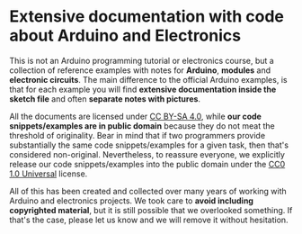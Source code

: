 # Extensive documentation with code about Arduino and Electronics

This is not an Arduino programming tutorial or electronics course, but a collection of reference examples with notes for **Arduino**, **modules** and **electronic circuits**. The main difference to the official Arduino examples, is that for each example you will find **extensive documentation inside the sketch file** and often **separate notes with pictures**.

All the documents are licensed under [CC BY-SA 4.0](https://creativecommons.org/licenses/by-sa/4.0/), while **our code snippets/examples are in public domain** because they do not meat the threshold of originality. Bear in mind that if two programmers provide substantially the same code snippets/examples for a given task, then that's considered non-original. Nevertheless, to reassure everyone, we explicitly release our code snippets/examples into the public domain under the [CC0 1.0 Universal](https://creativecommons.org/publicdomain/zero/1.0/) license.

All of this has been created and collected over many years of working with Arduino and electronics projects. We took care to **avoid including copyrighted material**, but it is still possible that we overlooked something. If that's the case, please let us know and we will remove it without hesitation.
